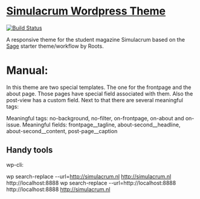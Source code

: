 # [Simulacrum Wordpress Theme](https://www.simulacrum.nl/)
[![Build Status](https://travis-ci.org/simulacrum-amsterdam/simulacrum-sage.svg)](https://travis-ci.org/simulacrum-amsterdam/simulacrum-sage)

A responsive theme for the student magazine Simulacrum based on the [Sage](https://github.com/Roots/sage) starter theme/workflow by Roots.

# Manual:

In this theme are two special templates. The one for the frontpage and the about page. Those pages have special field associated with them. Also the post-view has a custom field. Next to that there are several meaningful tags:

Meaningful tags: no-background, no-filter, on-frontpage, on-about and on-issue.
Meaningful fields: frontpage__tagline, about-second__headline, about-second__content, post-page__caption

## Handy tools

wp-cli:

wp search-replace --url=http://simulacrum.nl http://simulacrum.nl http://localhost:8888
wp search-replace --url=http://localhost:8888 http://localhost:8888 http://simulacrum.nl 
